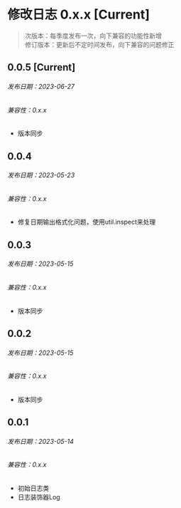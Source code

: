 # 修改日志 0.x.x [Current]

> 次版本：每季度发布一次，向下兼容的功能性新增  
> 修订版本：更新后不定时间发布，向下兼容的问题修正

## 0.0.5 [Current]
###### 发布日期：2023-06-27
###### 兼容性：0.x.x

+ 版本同步

## 0.0.4 
###### 发布日期：2023-05-23
###### 兼容性：0.x.x

+ 修复日期输出格式化问题，使用util.inspect来处理

## 0.0.3
###### 发布日期：2023-05-15
###### 兼容性：0.x.x

+ 版本同步

## 0.0.2
###### 发布日期：2023-05-15
###### 兼容性：0.x.x

+ 版本同步


## 0.0.1
###### 发布日期：2023-05-14
###### 兼容性：0.x.x

+ 初始日志类
+ 日志装饰器Log
